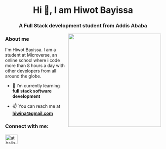 <h1 align="center">Hi 👋, I am Hiwot Bayissa</h1>
<h3 align="center">A Full Stack development student from Addis Ababa</h3>
<img align="right"  width="300" height="300" src="https://i.pinimg.com/236x/b0/b8/4c/b0b84cf794860e3a2253ea4ffcb5a6f1.jpg" alt="">


<h3 align="left"> About me </h3>

I'm Hiwot Bayissa. I am a student at Microverse, an online school where i code more than 8 hours a day with other developers from all around the globe.

- 🌱 I’m currently learning **full stack software development**

- 📫 You can reach me at **hiwina@gmail.com**

<h3 align="left">Connect with me:</h3>
<p align="left">
<a href="https://www.linkedin.com/in/hiwot-bayissa-1a015491/" target="blank"><img align="center" src="https://raw.githubusercontent.com/rahuldkjain/github-profile-readme-generator/master/src/images/icons/Social/linked-in-alt.svg" alt="athaliah" height="30" width="40" /></a>
